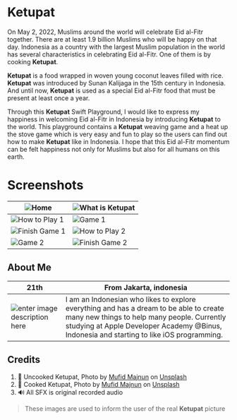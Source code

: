 # Ketupat


On May 2, 2022, Muslims around the world will celebrate Eid al-Fitr together. There are at least 1.9 billion Muslims who will be happy on that day. Indonesia as a country with the largest Muslim population in the world has several characteristics in celebrating Eid al-Fitr. One of them is by cooking **Ketupat**.

**Ketupat** is a food wrapped in woven young coconut leaves filled with rice. **Ketupat** was introduced by Sunan Kalijaga in the 15th century in Indonesia. And until now, **Ketupat** is used as a special Eid al-Fitr food that must be present at least once a year.

Through this **Ketupat** Swift Playground, I would like to express my happiness in welcoming Eid al-Fitr in Indonesia by introducing **Ketupat** to the world. This playground contains a **Ketupat** weaving game and a heat up the stove game which is very easy and fun to play so the users can find out how to make **Ketupat** like in Indonesia. I hope that this Eid al-Fitr momentum can be felt happiness not only for Muslims but also for all humans on this earth.

# Screenshots
| ![Home](https://i.imgur.com/9QLX1Ga.png) | ![What is Ketupat](https://i.imgur.com/G0HevFD.png) |
|--|--|
| ![How to Play 1](https://i.imgur.com/ya8m1h1.png) | ![Game 1](https://i.imgur.com/cUY4lVk.png) |
| ![Finish Game 1](https://i.imgur.com/RBS73Wh.png) | ![How to Play 2](https://i.imgur.com/pz6t5XW.png) |
| ![Game 2](https://i.imgur.com/l63BG9N.png) | ![Finish Game 2](https://i.imgur.com/PmZzINh.png) |

## About Me

| 21th  | From Jakarta, indonesia |
|--|--|
| ![enter image description here](https://i.imgur.com/rc4bfpN.png) | I am an Indonesian who likes to explore everything and has a dream to be able to create many new things to help many people. Currently studying at Apple Developer Academy @Binus, Indonesia and starting to like iOS programming. |



## Credits

 1. 📸 Uncooked Ketupat, Photo by [Mufid Majnun](https://unsplash.com/@mufidpwt?utm_source=unsplash&utm_medium=referral&utm_content=creditCopyText) on [Unsplash](https://unsplash.com/s/photos/ketupat?utm_source=unsplash&utm_medium=referral&utm_content=creditCopyText)
 2. 📸 Cooked Ketupat, Photo by [Mufid Majnun](https://unsplash.com/@mufidpwt?utm_source=unsplash&utm_medium=referral&utm_content=creditCopyText) on [Unsplash](https://unsplash.com/s/photos/ketupat?utm_source=unsplash&utm_medium=referral&utm_content=creditCopyText)
 3. 🔊 All SFX is original recorded audio
   

> These images are used to inform the user of the real **Ketupat** picture 
